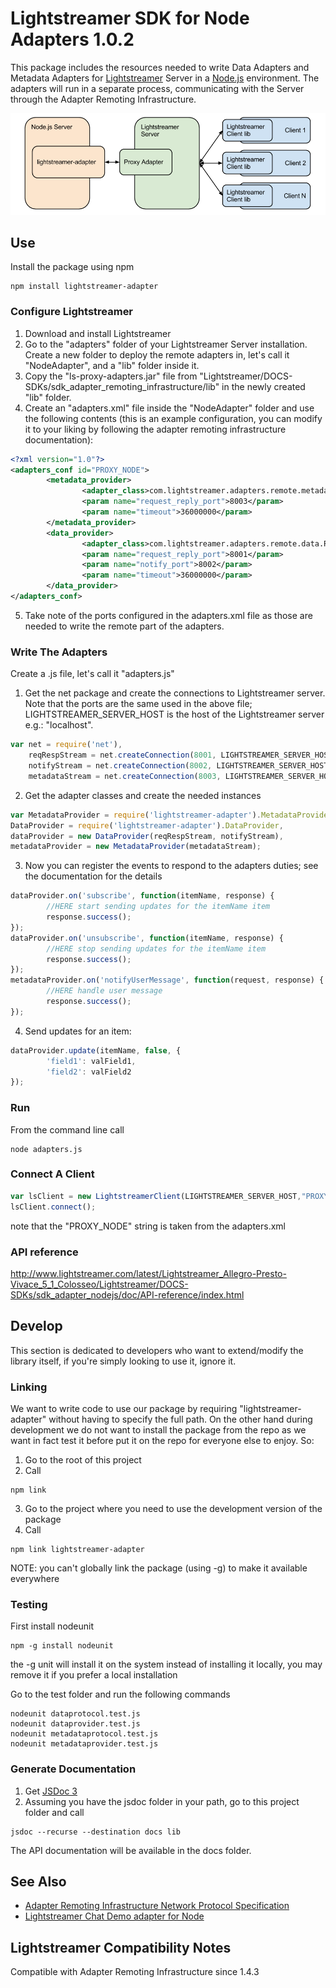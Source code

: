 # Lightstreamer SDK for Node Adapters 1.0.2 #

This package includes the resources needed to write Data Adapters and Metadata Adapters for [Lightstreamer](http://www.lightstreamer.com/ "Lightstreamer") Server in a [Node.js](http://nodejs.org/ "Node.js") environment. 
The adapters will run in a separate process, communicating with the Server through the Adapter Remoting Infrastructure.

![architecture](architecture.png)

## Use ##
Install the package using npm
```
npm install lightstreamer-adapter
```

### Configure Lightstreamer ###
1.    Download and install Lightstreamer
2.    Go to the "adapters" folder of your Lightstreamer Server installation. Create a new folder to deploy the remote adapters in, let's call it "NodeAdapter", and a "lib" folder inside it.
3.    Copy the "ls-proxy-adapters.jar" file from "Lightstreamer/DOCS-SDKs/sdk_adapter_remoting_infrastructure/lib" in the newly created "lib" folder.
4.    Create an "adapters.xml" file inside the "NodeAdapter" folder and use the following contents (this is an example configuration, you can modify it to your liking by following the adapter remoting infrastructure documentation):
```xml      
<?xml version="1.0"?>
<adapters_conf id="PROXY_NODE">
        <metadata_provider>
                <adapter_class>com.lightstreamer.adapters.remote.metadata.RobustNetworkedMetadataProvider</adapter_class>
                <param name="request_reply_port">8003</param>
                <param name="timeout">36000000</param>
        </metadata_provider>
        <data_provider>
                <adapter_class>com.lightstreamer.adapters.remote.data.RobustNetworkedDataProvider</adapter_class>
                <param name="request_reply_port">8001</param>
                <param name="notify_port">8002</param>
                <param name="timeout">36000000</param>
        </data_provider>
</adapters_conf>
```

5.    Take note of the ports configured in the adapters.xml file as those are needed to write the remote part of the adapters.

### Write The Adapters ###
Create a .js file, let's call it "adapters.js"

1.    Get the net package and create the connections to Lightstreamer server. Note that the ports are the same used in the above file; LIGHTSTREAMER_SERVER_HOST is the host of the Lightstreamer server e.g.: "localhost".
```js
var net = require('net'),
    reqRespStream = net.createConnection(8001, LIGHTSTREAMER_SERVER_HOST),
    notifyStream = net.createConnection(8002, LIGHTSTREAMER_SERVER_HOST),
    metadataStream = net.createConnection(8003, LIGHTSTREAMER_SERVER_HOST);
```

2.    Get the adapter classes and create the needed instances
```js
var MetadataProvider = require('lightstreamer-adapter').MetadataProvider,
DataProvider = require('lightstreamer-adapter').DataProvider,
dataProvider = new DataProvider(reqRespStream, notifyStream),
metadataProvider = new MetadataProvider(metadataStream);
```

3.    Now you can register the events to respond to the adapters duties; see the documentation for the details
```js
dataProvider.on('subscribe', function(itemName, response) {
        //HERE start sending updates for the itemName item
        response.success();
});
dataProvider.on('unsubscribe', function(itemName, response) {
        //HERE stop sending updates for the itemName item
        response.success();
});
metadataProvider.on('notifyUserMessage', function(request, response) {
        //HERE handle user message
        response.success();
});
```

4.    Send updates for an item:
```js
dataProvider.update(itemName, false, {
        'field1': valField1,
        'field2': valField2
});
```

### Run ###
From the command line call
```
node adapters.js
```

### Connect A Client ###
```js
var lsClient = new LightstreamerClient(LIGHTSTREAMER_SERVER_HOST,"PROXY_NODE");
lsClient.connect();
```

note that the "PROXY_NODE" string is taken from the adapters.xml

### API reference ###
http://www.lightstreamer.com/latest/Lightstreamer_Allegro-Presto-Vivace_5_1_Colosseo/Lightstreamer/DOCS-SDKs/sdk_adapter_nodejs/doc/API-reference/index.html

## Develop ##
This section is dedicated to developers who want to extend/modify the library itself, if you're simply looking to use it, ignore it.

### Linking ###
We want to write code to use our package by requiring "lightstreamer-adapter" without having to specify the full path. 
On the other hand during development we do not want to install the package from the repo as we want in fact test it before put it on the repo for everyone else to enjoy.
So:

1.    Go to the root of this project
2.    Call
```
npm link
```

3.    Go to the project where you need to use the development version of the package
4.    Call
```
npm link lightstreamer-adapter
```

NOTE: you can't globally link the package (using -g) to make it available everywhere   

### Testing ###
First install nodeunit
```
npm -g install nodeunit
```

the -g unit will install it on the system instead of installing it locally, you may remove it if you prefer a local installation
  
Go to the test folder and run the following commands
```
nodeunit dataprotocol.test.js
nodeunit dataprovider.test.js
nodeunit metadataprotocol.test.js
nodeunit metadataprovider.test.js
```

### Generate Documentation ###
1.    Get [JSDoc 3](https://github.com/jsdoc3/jsdoc "JSDoc 3")
2.    Assuming you have the jsdoc folder in your path, go to this project folder and call
```
jsdoc --recurse --destination docs lib
```

The API documentation will be available in the docs folder.

## See Also ##
* [Adapter Remoting Infrastructure Network Protocol Specification](http://www.lightstreamer.com/latest/Lightstreamer_Allegro-Presto-Vivace_5_1_Colosseo/Lightstreamer/DOCS-SDKs/sdk_adapter_remoting_infrastructure/doc/ARI%20Protocol.pdf "Lightstreamer ARI protocol")
* [Lightstreamer Chat Demo adapter for Node](https://github.com/Weswit/Lightstreamer-example-Chat-adapter-node "Lightstreamer Chat Demo adapter for Node")

## Lightstreamer Compatibility Notes ##
Compatible with Adapter Remoting Infrastructure since 1.4.3
